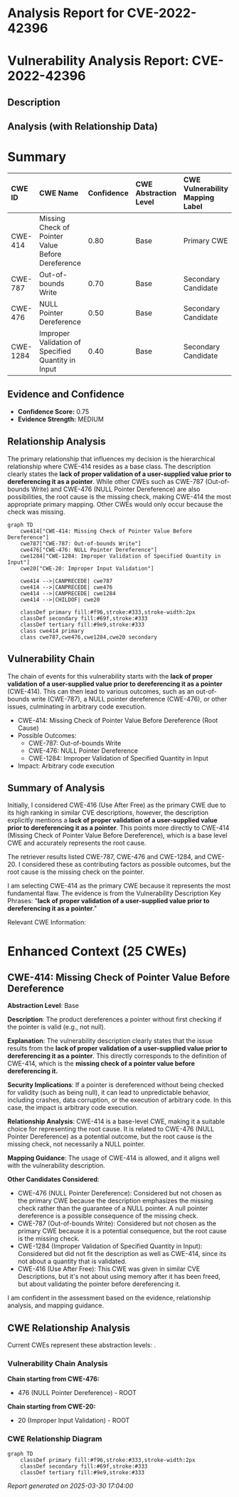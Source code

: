 # Analysis Report for CVE-2022-42396

# Vulnerability Analysis Report: CVE-2022-42396

## Description



## Analysis (with Relationship Data)

# Summary
| CWE ID  | CWE Name                                                                    | Confidence | CWE Abstraction Level | CWE Vulnerability Mapping Label | CWE-Vulnerability Mapping Notes |
| :-------- | :-------------------------------------------------------------------------- | :--------- | :---------------------- | :------------------------------ | :------------------------------ |
| CWE-414   | Missing Check of Pointer Value Before Dereference | 0.80       | Base                    | Primary CWE                 | Allowed                       |
| CWE-787   | Out-of-bounds Write                                                           | 0.70       | Base                    | Secondary Candidate              | Allowed                       |
| CWE-476   | NULL Pointer Dereference                                                      | 0.50       | Base                    | Secondary Candidate              | Allowed                       |
| CWE-1284  | Improper Validation of Specified Quantity in Input                            | 0.40       | Base                    | Secondary Candidate              | Allowed                       |

## Evidence and Confidence

*   **Confidence Score:** 0.75
*   **Evidence Strength:** MEDIUM

## Relationship Analysis
The primary relationship that influences my decision is the hierarchical relationship where CWE-414 resides as a base class. The description clearly states the **lack of proper validation of a user-supplied value prior to dereferencing it as a pointer**. While other CWEs such as CWE-787 (Out-of-bounds Write) and CWE-476 (NULL Pointer Dereference) are also possibilities, the root cause is the missing check, making CWE-414 the most appropriate primary mapping. Other CWEs would only occur because the check was missing.

```mermaid
graph TD
    cwe414["CWE-414: Missing Check of Pointer Value Before Dereference"]
    cwe787["CWE-787: Out-of-bounds Write"]
    cwe476["CWE-476: NULL Pointer Dereference"]
    cwe1284["CWE-1284: Improper Validation of Specified Quantity in Input"]
    cwe20["CWE-20: Improper Input Validation"]
    
    cwe414 -->|CANPRECEDE| cwe787
    cwe414 -->|CANPRECEDE| cwe476
    cwe414 -->|CANPRECEDE| cwe1284
    cwe414 -->|CHILDOF| cwe20
    
    classDef primary fill:#f96,stroke:#333,stroke-width:2px
    classDef secondary fill:#69f,stroke:#333
    classDef tertiary fill:#9e9,stroke:#333
    class cwe414 primary
    class cwe787,cwe476,cwe1284,cwe20 secondary
```

## Vulnerability Chain
The chain of events for this vulnerability starts with the **lack of proper validation of a user-supplied value prior to dereferencing it as a pointer** (CWE-414). This can then lead to various outcomes, such as an out-of-bounds write (CWE-787), a NULL pointer dereference (CWE-476), or other issues, culminating in arbitrary code execution.
- CWE-414: Missing Check of Pointer Value Before Dereference (Root Cause)
- Possible Outcomes:
    - CWE-787: Out-of-bounds Write
    - CWE-476: NULL Pointer Dereference
    - CWE-1284: Improper Validation of Specified Quantity in Input
- Impact: Arbitrary code execution

## Summary of Analysis
Initially, I considered CWE-416 (Use After Free) as the primary CWE due to its high ranking in similar CVE descriptions, however, the description explicitly mentions a **lack of proper validation of a user-supplied value prior to dereferencing it as a pointer**. This points more directly to CWE-414 (Missing Check of Pointer Value Before Dereference), which is a base level CWE and accurately represents the root cause.

The retriever results listed CWE-787, CWE-476 and CWE-1284, and CWE-20. I considered these as contributing factors as possible outcomes, but the root cause is the missing check on the pointer.

I am selecting CWE-414 as the primary CWE because it represents the most fundamental flaw. The evidence is from the Vulnerability Description Key Phrases: "**lack of proper validation of a user-supplied value prior to dereferencing it as a pointer**."

Relevant CWE Information:

# Enhanced Context (25 CWEs)

## CWE-414: Missing Check of Pointer Value Before Dereference
**Abstraction Level**: Base

**Description**: The product dereferences a pointer without first checking if the pointer is valid (e.g., not null).

**Explanation**: The vulnerability description clearly states that the issue results from the **lack of proper validation of a user-supplied value prior to dereferencing it as a pointer**. This directly corresponds to the definition of CWE-414, which is the **missing check of a pointer value before dereferencing it.**

**Security Implications**: If a pointer is dereferenced without being checked for validity (such as being null), it can lead to unpredictable behavior, including crashes, data corruption, or the execution of arbitrary code. In this case, the impact is arbitrary code execution.

**Relationship Analysis**: CWE-414 is a base-level CWE, making it a suitable choice for representing the root cause. It is related to CWE-476 (NULL Pointer Dereference) as a potential outcome, but the root cause is the missing check, not necessarily a NULL pointer.

**Mapping Guidance**: The usage of CWE-414 is allowed, and it aligns well with the vulnerability description.

**Other Candidates Considered**:
- CWE-476 (NULL Pointer Dereference): Considered but not chosen as the primary CWE because the description emphasizes the missing check rather than the guarantee of a NULL pointer. A null pointer dereference is a possible consequence of the missing check.
- CWE-787 (Out-of-bounds Write): Considered but not chosen as the primary CWE because it is a potential consequence, but the root cause is the missing check.
- CWE-1284 (Improper Validation of Specified Quantity in Input): Considered but did not fit the description as well as CWE-414, since its not about a quantity that is validated.
- CWE-416 (Use After Free): This CWE was given in similar CVE Descriptions, but it's not about using memory after it has been freed, but about validating the pointer before dereferencing it.

I am confident in the assessment based on the evidence, relationship analysis, and mapping guidance.


## CWE Relationship Analysis

Current CWEs represent these abstraction levels: .


### Vulnerability Chain Analysis

**Chain starting from CWE-476:**
- 476 (NULL Pointer Dereference) - ROOT


**Chain starting from CWE-20:**
- 20 (Improper Input Validation) - ROOT



### CWE Relationship Diagram

```mermaid
graph TD
    classDef primary fill:#f96,stroke:#333,stroke-width:2px
    classDef secondary fill:#69f,stroke:#333
    classDef tertiary fill:#9e9,stroke:#333
```



*Report generated on 2025-03-30 17:04:00*
